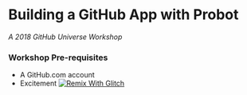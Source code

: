 # Building a GitHub App with Probot

_A 2018 GitHub Universe Workshop_

### Workshop Pre-requisites

- A GitHub.com account
- Excitement
[![Remix With Glitch](https://cdn.glitch.com/2703baf2-b643-4da7-ab91-7ee2a2d00b5b%2Fremix-button.svg)](https://glitch.com/edit/#!/remix/probot-workshop)
